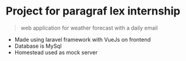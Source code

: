  # Project for paragraf lex internship

 > web application for weather forecast with a daily email

- Made using laravel framework with VueJs on frontend
- Database is MySql
- Homestead used as mock server